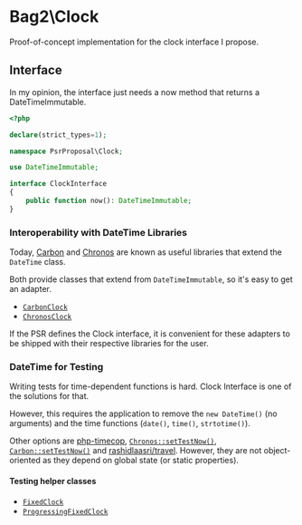 # Bag2\Clock

Proof-of-concept implementation for the clock interface I propose.

## Interface

In my opinion, the interface just needs a now method that returns a DateTimeImmutable.

```php
<?php

declare(strict_types=1);

namespace PsrProposal\Clock;

use DateTimeImmutable;

interface ClockInterface
{
    public function now(): DateTimeImmutable;
}
```

### Interoperability with DateTime Libraries

Today, [Carbon](https://github.com/briannesbitt/Carbon) and [Chronos](https://github.com/cakephp/chronos) are known as useful libraries that extend the `DateTime` class.

Both provide classes that extend from `DateTimeImmutable`, so it's easy to get an adapter.

 * [`CarbonClock`](https://github.com/bag2php/clock/blob/master/src/CarbonClock.php)
 * [`ChronosClock`](https://github.com/bag2php/clock/blob/master/src/ChronosClock.php)

If the PSR defines the Clock interface, it is convenient for these adapters to be shipped with their respective libraries for the user.

### DateTime for Testing

Writing tests for time-dependent functions is hard. Clock Interface is one of the solutions for that.

However, this requires the application to remove the `new DateTime()` (no arguments) and the time functions (`date()`, `time()`, `strtotime()`).

Other options are [php-timecop](https://github.com/hnw/php-timecop), [`Chronos::setTestNow()`](https://book.cakephp.org/chronos/1/en/index.html#testing-aids), [`Carbon::setTestNow()`](https://carbon.nesbot.com/docs/#api-testing) and [rashidlaasri/travel](https://github.com/rashidlaasri/travel).  However, they are not object-oriented as they depend on global state (or static properties).

#### Testing helper classes

 * [`FixedClock`](https://github.com/bag2php/clock/blob/master/src/FixedClock.php)
 * [`ProgressingFixedClock`](https://github.com/bag2php/clock/blob/master/src/ProgressingFixedClock.php)
